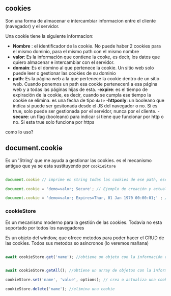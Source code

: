 ## cookies

Son una forma de almacenar e intercambiar informacion entre el cliente (navegador) y el servidor.

Una cookie tiene la siguiente informacion:

- **Nombre** : el identificador de la cookie. No puede haber 2 cookies para el mismo dominio, para el mismo path con el mismo nombre
- **valor**: Es la información que contiene la cooke, es decir, los datos que quiero almacenar e intercambiar con el servidor.
- **domain**: Es el domino al que pertenece la cookie. Un sitio web solo puede leer o gestionar las cookies de su dominio
- **path**: Es la página web a la que pertenece la cookie dentro de un sitio web. Cuando ponemos un path esa cookie pertenecerá a esa página web y a todas las páginas hijas de esta.
-**expire**: es el tiempo de expiración de la cookie, es decir, cuando se cumpla ese tiempo la cookie se elimina. es una fecha de tipo `date`
-**httponly**: un booleano que indica si puede ser gesitonada desde el JS del navegador o no. Si es true, solo puede ser gestionada por el servidor, nunca por el cliente.
-**secure**: un flag (booleano) para indicar si tiene que funcionar por http o no. Si esta true solo funciona por https

como lo uso?

## document.cookie

Es un 'String' que me ayuda a gestionar las cookies. es el mecanismo antiguo que ya se esta sustituyendo por `cookieStore`

```js

document.cookie // imprime en string todas las cookies de ese path, ese dominio que pueden ser gestionadas por JS. Procesando este stringa podremos obtener el valor de una cookie

document.cookie = 'demo=valor; Secure'; // Ejemplo de creación y actualizacion de una cookie

document.cookie = 'demo=valor; Expires=Thur, 01 Jan 1970 00:00:01;' ; // Eliminacion de una cookie, seteando su fecha de expiracion a una fecha anterior a la actual, en este vaso el 1 de enero de 1970

```

### cookieStore

Es un mecanismo moderno para la gestión de las cookies. Todavia no esta soportado por todos los navegadores

Es un objeto del window, que ofrece metodos para poder hacer el CRUD de las cookies.
Todos sus metodos so asincronos (lo veremos mañana)

```js

await cookieStore.get('name'); //obtiene un objeto con la información en la cookie 'name'.


await cookieStore.getAll(); //obtiene un array de objetos con la información de todas las cookies.

cookieStore.set('name', 'value', options); // crea o actualiza una cookie

cookieStore.delete('name'); //elimina una cookie